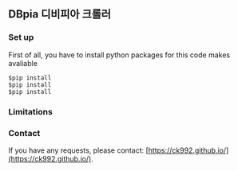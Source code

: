 ## DBpia 디비피아 크롤러


### Set up
First of all, you have to install python packages for this code makes avaliable
```
$pip install
$pip install
$pip install
```

### Limitations


### Contact
If you have any requests, please contact: [https://ck992.github.io/](https://ck992.github.io/).

